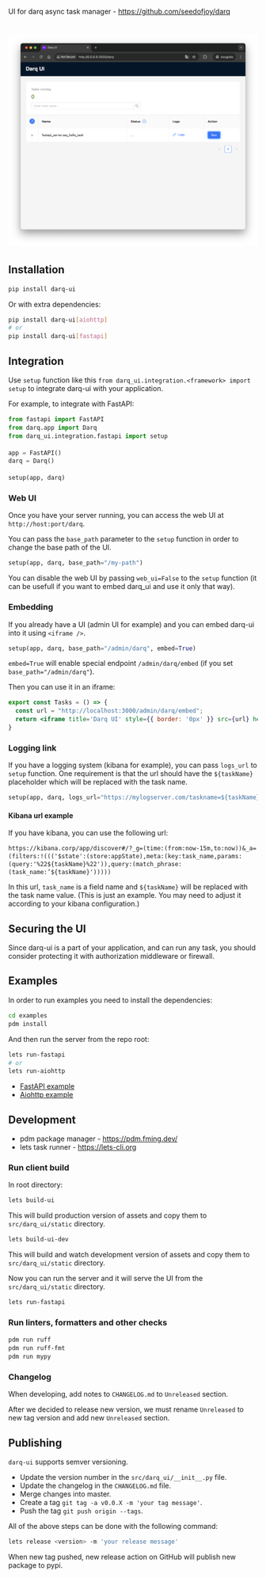 UI for darq async task manager - https://github.com/seedofjoy/darq

# <img src="./docs/darq_ui.png" alt="Darq UI" width="800"/>

## Installation

```bash
pip install darq-ui
```

Or with extra dependencies:

```bash
pip install darq-ui[aiohttp]
# or
pip install darq-ui[fastapi]
```

## Integration

Use `setup` function like this `from darq_ui.integration.<framework> import setup` to integrate darq-ui with your application.

For example, to integrate with FastAPI:

```python
from fastapi import FastAPI
from darq.app import Darq
from darq_ui.integration.fastapi import setup

app = FastAPI()
darq = Darq()

setup(app, darq)
```

### Web UI

Once you have your server running, you can access the web UI at `http://host:port/darq`.

You can pass the `base_path` parameter to the `setup` function in order to change the base path of the UI.

```python
setup(app, darq, base_path="/my-path")
```

You can disable the web UI by passing `web_ui=False` to the `setup` function (it can be usefull if you want to embed darq_ui and use it only that way).

### Embedding

If you already have a UI (admin UI for example) and you can embed darq-ui into it using `<iframe />`.

```python
setup(app, darq, base_path="/admin/darq", embed=True)
```

`embed=True` will enable special endpoint `/admin/darq/embed` (if you set `base_path="/admin/darq"`).

Then you can use it in an iframe:

```jsx
export const Tasks = () => {
  const url = "http://localhost:3000/admin/darq/embed";
  return <iframe title='Darq UI' style={{ border: '0px' }} src={url} height='100%' width='100%' />;
}
```

### Logging link 

If you have a logging system (kibana for example), you can pass `logs_url` to `setup` function. One requirement is that the url should have the `${taskName}` placeholder which will be replaced with the task name.

```python
setup(app, darq, logs_url="https://mylogserver.com/taskname=${taskName}")
```

#### Kibana url example

If you have kibana, you can use the following url:

```
https://kibana.corp/app/discover#/?_g=(time:(from:now-15m,to:now))&_a=(filters:!((('$state':(store:appState),meta:(key:task_name,params:(query:'%22${taskName}%22')),query:(match_phrase:(task_name:’${taskName}')))))
```

In this url, `task_name` is a field name and `${taskName}` will be replaced with the task name value. (This is just an example. You
may need to adjust it according to your kibana configuration.)

## Securing the UI

Since darq-ui is a part of your application, and can run any task, you should consider protecting it with authorization middleware or firewall.

## Examples

In order to run examples you need to install the dependencies:

```bash
cd examples
pdm install
```

And then run the server from the repo root:

```bash
lets run-fastapi 
# or 
lets run-aiohttp
```

* [FastAPI example](examples/fastapi_server.py)
* [Aiohttp example](examples/aiohttp_server.py)

## Development

* pdm package manager - https://pdm.fming.dev/
* lets task runner - https://lets-cli.org

### Run client build

In root directory:

```bash
lets build-ui
```

This will build production version of assets and copy them to `src/darq_ui/static` directory.

```bash
lets build-ui-dev
```

This will build and watch development version of assets and copy them to `src/darq_ui/static` directory.

Now you can run the server and it will serve the UI from the `src/darq_ui/static` directory.
```bash
lets run-fastapi
```

### Run linters, formatters and other checks

```bash
pdm run ruff
pdm run ruff-fmt
pdm run mypy
```

### Changelog

When developing, add notes to `CHANGELOG.md` to `Unreleased` section.

After we decided to release new version, we must rename `Unreleased` to new tag version and add new `Unreleased` section.

## Publishing

`darq-ui` supports semver versioning.

* Update the version number in the `src/darq_ui/__init__.py` file.
* Update the changelog in the `CHANGELOG.md` file.
* Merge changes into master.
* Create a tag `git tag -a v0.0.X -m 'your tag message'`.
* Push the tag `git push origin --tags`.

All of the above steps can be done with the following command:

```bash
lets release <version> -m 'your release message'
```

When new tag pushed, new release action on GitHub will publish new package to pypi.
